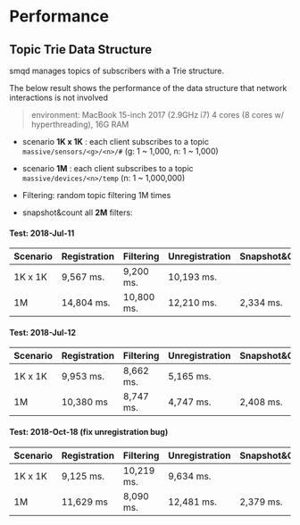 # Performance

## Topic Trie Data Structure

smqd manages topics of subscribers with a Trie structure.

The below result shows the performance of the data structure that network interactions is not involved

> environment:  MacBook 15-inch 2017 (2.9GHz i7) 4 cores (8 cores w/ hyperthreading), 16G RAM

- scenario **1K x 1K** : each client subscribes to a topic `massive/sensors/<g>/<n>/#` (g: 1 ~ 1,000, n: 1 ~ 1,000)

- scenario **1M** : each client subscribes to a topic `massive/devices/<n>/temp` (n: 1 ~ 1,000,000)

- Filtering: random topic filtering 1M times

- snapshot&count all **2M** filters:

#### Test: 2018-Jul-11
| Scenario     | Registration | Filtering  | Unregistration | Snapshot&Count |
|--------------|--------------|------------|----------------|----------------|
|  1K x 1K     |  9,567 ms.   |  9,200 ms. |   10,193 ms.   |                |
|  1M          |  14,804 ms.  | 10,800 ms. |   12,210 ms.   |   2,334 ms.    |

#### Test: 2018-Jul-12

| Scenario      | Registration | Filtering  | Unregistration | Snapshot&Count |
|---------------|--------------|------------|----------------|----------------|
| 1K x 1K       |  9,953 ms.   | 8,662 ms.  |    5,165 ms.   |                |
| 1M            |  10,380 ms   | 8,747 ms.  |    4,747 ms.   |  2,408 ms.     |

#### Test: 2018-Oct-18 (fix unregistration bug)

| Scenario      | Registration | Filtering  | Unregistration | Snapshot&Count |
|---------------|--------------|------------|----------------|----------------|
| 1K x 1K       |  9,125 ms.   | 10,219 ms. |    9,634 ms.   |                |
| 1M            |  11,629 ms   |  8,090 ms. |   12,481 ms.   |  2,379 ms.     |
